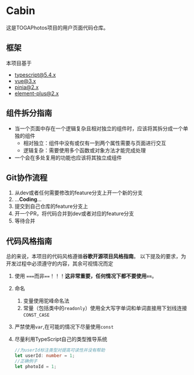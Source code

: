 # Cabin

这是TOGAPhotos项目的用户页面代码仓库。

## 框架

本项目基于

- typescript@5.4.x
- vue@3.x
- pinia@2.x
- element-plus@2.x

## 组件拆分指南

- 当一个页面中存在一个逻辑复杂且相对独立的组件时，应该将其拆分成一个单独的组件
  - 相对独立：组件中没有或仅有一到两个属性需要与页面进行交互
  - 逻辑复杂：需要使用多个函数或对象方法才能完成处理
- 一个会在多处复用的功能也应该将其独立成组件

## Git协作流程
1. 从dev或者任何需要修改的feature分支上开一个新的分支
2. ...**Coding**...
3. 提交到自己仓库的feature分支上
4. 开一个PR，将代码合并到dev或者对应的feature分支
5. 等待合并

## 代码风格指南

总的来说，本项目的代码风格遵循**谷歌开源项目风格指南**。 以下提及的要求，为开发过程中必须遵守的内容，其余可视情况而定

1. 使用 `===`而非`==`！！！**这非常重要，任何情况下都不要使用`==`**。
2. 命名

   1. 变量使用驼峰命名法
   2. 常量（包括类中的`readonly`）使用全大写字单词和单词直接用下划线连接`CONST_CASE`

3. 严禁使用`var`,在可能的情况下尽量使用`const`
4. 尽量利用TypeScript自己的类型推导系统
   ```typescript
   //为userId标注类型对提高可读性并没有帮助
   let userId: number = 1;
   //正确例子
   let photoId = 1;
   ```
